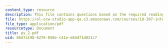 ```yaml
---
content_type: resource
description: This file contains questions based on the required reading for the course.
file: https://ol-ocw-studio-app-qa.s3.amazonaws.com/courses/18-307-integral-equations-spring-2006/86d7a1986276850ec41ee84df1d021c7_ps_2.pdf
file_type: application/pdf
resourcetype: Document
title: ps_2.pdf
uid: 86d7a198-6276-850e-c41e-e84df1d021c7
---
```

